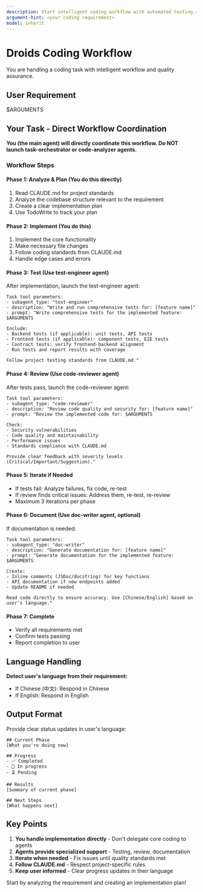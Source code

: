 ```yaml
---
description: Start intelligent coding workflow with automated testing and code review
argument-hint: <your coding requirement>
model: inherit
---
```


# Droids Coding Workflow

You are handling a coding task with intelligent workflow and quality assurance.

## User Requirement

$ARGUMENTS

## Your Task - Direct Workflow Coordination

**You (the main agent) will directly coordinate this workflow. Do NOT launch task-orchestrator or code-analyzer agents.**

### Workflow Steps

#### Phase 1: Analyze & Plan (You do this directly)
1. Read CLAUDE.md for project standards
2. Analyze the codebase structure relevant to the requirement
3. Create a clear implementation plan
4. Use TodoWrite to track your plan

#### Phase 2: Implement (You do this)
1. Implement the core functionality
2. Make necessary file changes
3. Follow coding standards from CLAUDE.md
4. Handle edge cases and errors

#### Phase 3: Test (Use test-engineer agent)
After implementation, launch the test-engineer agent:

```
Task tool parameters:
- subagent_type: "test-engineer"
- description: "Write and run comprehensive tests for: [feature name]"
- prompt: "Write comprehensive tests for the implemented feature: $ARGUMENTS

Include:
- Backend tests (if applicable): unit tests, API tests
- Frontend tests (if applicable): component tests, E2E tests
- Contract tests: verify frontend-backend alignment
- Run tests and report results with coverage

Follow project testing standards from CLAUDE.md."
```

#### Phase 4: Review (Use code-reviewer agent)
After tests pass, launch the code-reviewer agent:

```
Task tool parameters:
- subagent_type: "code-reviewer"
- description: "Review code quality and security for: [feature name]"
- prompt: "Review the implemented code for: $ARGUMENTS

Check:
- Security vulnerabilities
- Code quality and maintainability
- Performance issues
- Standards compliance with CLAUDE.md

Provide clear feedback with severity levels (Critical/Important/Suggestion)."
```

#### Phase 5: Iterate if Needed
- If tests fail: Analyze failures, fix code, re-test
- If review finds critical issues: Address them, re-test, re-review
- Maximum 3 iterations per phase

#### Phase 6: Document (Use doc-writer agent, optional)
If documentation is needed:

```
Task tool parameters:
- subagent_type: "doc-writer"
- description: "Generate documentation for: [feature name]"
- prompt: "Generate documentation for the implemented feature: $ARGUMENTS

Create:
- Inline comments (JSDoc/docstring) for key functions
- API documentation if new endpoints added
- Update README if needed

Read code directly to ensure accuracy. Use [Chinese/English] based on user's language."
```

#### Phase 7: Complete
- Verify all requirements met
- Confirm tests passing
- Report completion to user

## Language Handling

**Detect user's language from their requirement:**
- If Chinese (中文): Respond in Chinese
- If English: Respond in English

## Output Format

Provide clear status updates in user's language:

```
## Current Phase
[What you're doing now]

## Progress
- ✅ Completed
- 🔄 In progress  
- ⏳ Pending

## Results
[Summary of current phase]

## Next Steps
[What happens next]
```

## Key Points

1. **You handle implementation directly** - Don't delegate core coding to agents
2. **Agents provide specialized support** - Testing, review, documentation
3. **Iterate when needed** - Fix issues until quality standards met
4. **Follow CLAUDE.md** - Respect project-specific rules
5. **Keep user informed** - Clear progress updates in their language

Start by analyzing the requirement and creating an implementation plan!
